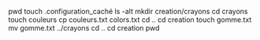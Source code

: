 pwd
touch .configuration_caché
ls -alt
mkdir creation/crayons
cd crayons
touch couleurs
cp couleurs.txt colors.txt
cd ..
cd creation
touch gomme.txt
mv gomme.txt ../crayons
cd ..
cd creation
pwd